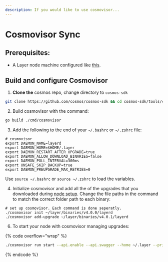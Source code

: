 ```yaml
---
description: If you would like to use cosmovisor...
---
```


# Cosmovisor Sync

## Prerequisites:

* A Layer node machine configured like [this](./).

## Build and configure Cosmovisor

1. **Clone the** cosmos repo, change directory to `cosmos-sdk`

```sh
git clone https://github.com/cosmos/cosmos-sdk && cd cosmos-sdk/tools/cosmovisor
```

2. Build cosmovisor with the command:

```sh
go build ./cmd/cosmovisor
```

3. Add the following to the end of your `~/.bashrc` or `~/.zshrc` file:

```
# cosmovisor
export DAEMON_NAME=layerd
export DAEMON_HOME=$HOME/.layer
export DAEMON_RESTART_AFTER_UPGRADE=true
export DAEMON_ALLOW_DOWNLOAD_BINARIES=false
export DAEMON_POLL_INTERVAL=300ms
export UNSAFE_SKIP_BACKUP=true
export DAEMON_PREUPGRADE_MAX_RETRIES=0
```

Use  `source ~/.bashrc` or `source ~/.zshrc` to load the variables.

4. Initialize cosmovisor and add all the of the upgrades that you downloaded during [node setup](./). Change the file paths in the command to match the correct folder path to each binary:

```shell
# set up cosmovisor. Each command is done seperatly.
./cosmovisor init ~/layer/binaries/v4.0.0/layerd
./cosmovisor add-upgrade ~/layer/binaries/v4.0.1/layerd
```

6. To start your node with cosmovisor managing upgrades:

{% code overflow="wrap" %}
```sh
./cosmovisor run start --api.enable --api.swagger --home ~/.layer --price-daemon-enabled=false --panic-on-daemon-failure-enabled=false --key-name YOUR_ACCOUNT_NAME
```
{% endcode %}
